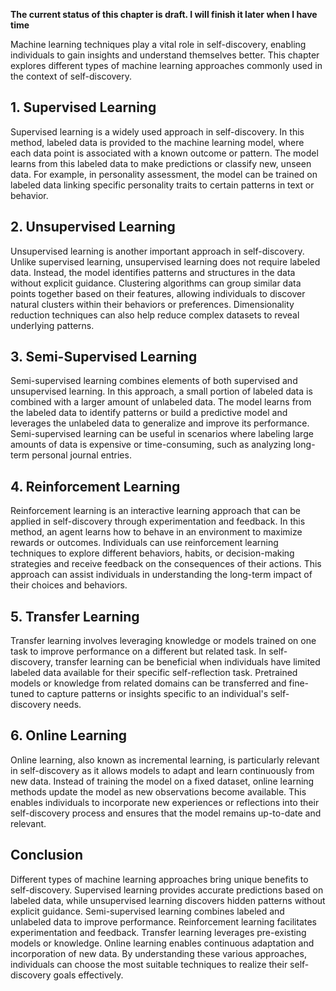 **The current status of this chapter is draft. I will finish it later when I have time**

Machine learning techniques play a vital role in self-discovery, enabling individuals to gain insights and understand themselves better. This chapter explores different types of machine learning approaches commonly used in the context of self-discovery.

**1. Supervised Learning**
--------------------------

Supervised learning is a widely used approach in self-discovery. In this method, labeled data is provided to the machine learning model, where each data point is associated with a known outcome or pattern. The model learns from this labeled data to make predictions or classify new, unseen data. For example, in personality assessment, the model can be trained on labeled data linking specific personality traits to certain patterns in text or behavior.

**2. Unsupervised Learning**
----------------------------

Unsupervised learning is another important approach in self-discovery. Unlike supervised learning, unsupervised learning does not require labeled data. Instead, the model identifies patterns and structures in the data without explicit guidance. Clustering algorithms can group similar data points together based on their features, allowing individuals to discover natural clusters within their behaviors or preferences. Dimensionality reduction techniques can also help reduce complex datasets to reveal underlying patterns.

**3. Semi-Supervised Learning**
-------------------------------

Semi-supervised learning combines elements of both supervised and unsupervised learning. In this approach, a small portion of labeled data is combined with a larger amount of unlabeled data. The model learns from the labeled data to identify patterns or build a predictive model and leverages the unlabeled data to generalize and improve its performance. Semi-supervised learning can be useful in scenarios where labeling large amounts of data is expensive or time-consuming, such as analyzing long-term personal journal entries.

**4. Reinforcement Learning**
-----------------------------

Reinforcement learning is an interactive learning approach that can be applied in self-discovery through experimentation and feedback. In this method, an agent learns how to behave in an environment to maximize rewards or outcomes. Individuals can use reinforcement learning techniques to explore different behaviors, habits, or decision-making strategies and receive feedback on the consequences of their actions. This approach can assist individuals in understanding the long-term impact of their choices and behaviors.

**5. Transfer Learning**
------------------------

Transfer learning involves leveraging knowledge or models trained on one task to improve performance on a different but related task. In self-discovery, transfer learning can be beneficial when individuals have limited labeled data available for their specific self-reflection task. Pretrained models or knowledge from related domains can be transferred and fine-tuned to capture patterns or insights specific to an individual's self-discovery needs.

**6. Online Learning**
----------------------

Online learning, also known as incremental learning, is particularly relevant in self-discovery as it allows models to adapt and learn continuously from new data. Instead of training the model on a fixed dataset, online learning methods update the model as new observations become available. This enables individuals to incorporate new experiences or reflections into their self-discovery process and ensures that the model remains up-to-date and relevant.

**Conclusion**
--------------

Different types of machine learning approaches bring unique benefits to self-discovery. Supervised learning provides accurate predictions based on labeled data, while unsupervised learning discovers hidden patterns without explicit guidance. Semi-supervised learning combines labeled and unlabeled data to improve performance. Reinforcement learning facilitates experimentation and feedback. Transfer learning leverages pre-existing models or knowledge. Online learning enables continuous adaptation and incorporation of new data. By understanding these various approaches, individuals can choose the most suitable techniques to realize their self-discovery goals effectively.
